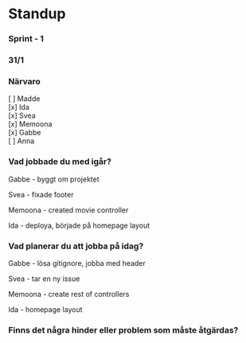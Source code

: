 # Standup 

### Sprint - 1

### 31/1

### Närvaro
[ ] Madde  
[x] Ida  
[x] Svea  
[x] Memoona  
[x] Gabbe  
[ ] Anna  


### Vad jobbade du med igår?
Gabbe - byggt om projektet  

Svea - fixade footer

Memoona - created movie controller

Ida - deploya, började på homepage layout

### Vad planerar du att jobba på idag?
Gabbe - lösa gitignore, jobba med header  

Svea - tar en ny issue

Memoona - create rest of controllers

Ida - homepage layout


### Finns det några hinder eller problem som måste åtgärdas?

